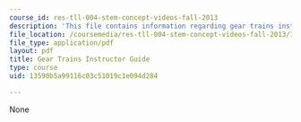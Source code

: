 ```yaml
---
course_id: res-tll-004-stem-concept-videos-fall-2013
description: 'This file contains information regarding gear trains instructor guide. '
file_location: /coursemedia/res-tll-004-stem-concept-videos-fall-2013/13590b5a99116c03c51019c1e094d284_MITRES_TLL-004F13_GeaGuide.pdf
file_type: application/pdf
layout: pdf
title: Gear Trains Instructor Guide
type: course
uid: 13590b5a99116c03c51019c1e094d284

---
```

None